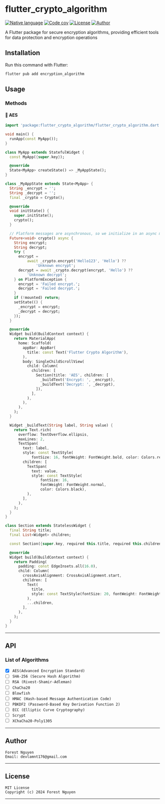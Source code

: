 # flutter_crypto_algorithm

[![Native language](https://img.shields.io/badge/native_language-Kotlin_&_Swift-green)](https://pub.dev/packages/flutter_crypto_algorithm)
[![Code cov](https://codecov.io/gh/LamNguyen17/flutter_crypto_algorithm/branch/master/graph/badge.svg)](https://app.codecov.io/github/LamNguyen17/flutter_crypto_algorithm/blob/master/lib)
[![License](https://img.shields.io/badge/license-MIT-8A2BE2)](https://github.com/LamNguyen17/flutter_crypto_algorithm/blob/master/LICENSE)
[![Author](https://img.shields.io/badge/author-Forest_Nguyen-f59642)](https://github.com/LamNguyen17)

A Flutter package for secure encryption algorithms, providing efficient tools for data protection and encryption operations

## Installation
Run this command with Flutter:
```sh
flutter pub add encryption_algorithm
```

## Usage
### Methods
#### 🚀 AES
```dart
import 'package:flutter_crypto_algorithm/flutter_crypto_algorithm.dart';
```
```dart
void main() {
  runApp(const MyApp());
}

class MyApp extends StatefulWidget {
  const MyApp({super.key});

  @override
  State<MyApp> createState() => _MyAppState();
}

class _MyAppState extends State<MyApp> {
  String _encrypt = '';
  String _decrypt = '';
  final _crypto = Crypto();

  @override
  void initState() {
    super.initState();
    crypto();
  }

  // Platform messages are asynchronous, so we initialize in an async method.
  Future<void> crypto() async {
    String encrypt;
    String decrypt;
    try {
      encrypt =
          await _crypto.encrypt('Hello123', 'Hello') ??
              'Unknown encrypt';
      decrypt = await _crypto.decrypt(encrypt, 'Hello') ??
          'Unknown decrypt';
    } on PlatformException {
      encrypt = 'Failed encrypt.';
      decrypt = 'Failed decrypt.';
    }
    if (!mounted) return;
    setState(() {
      _encrypt = encrypt;
      _decrypt = decrypt;
    });
  }

  @override
  Widget build(BuildContext context) {
    return MaterialApp(
      home: Scaffold(
        appBar: AppBar(
          title: const Text('Flutter Crypto Algorithm'),
        ),
        body: SingleChildScrollView(
          child: Column(
            children: [
              Section(title: 'AES', children: [
                _buildText('Encrypt: ', _encrypt),
                _buildText('Decrypt: ', _decrypt),
              ]),
            ],
          ),
        ),
      ),
    );
  }

  Widget _buildText(String label, String value) {
    return Text.rich(
      overflow: TextOverflow.ellipsis,
      maxLines: 2,
      TextSpan(
        text: label,
        style: const TextStyle(
            fontSize: 16, fontWeight: FontWeight.bold, color: Colors.red),
        children: [
          TextSpan(
            text: value,
            style: const TextStyle(
                fontSize: 16,
                fontWeight: FontWeight.normal,
                color: Colors.black),
          ),
        ],
      ),
    );
  }
}

class Section extends StatelessWidget {
  final String title;
  final List<Widget> children;

  const Section({super.key, required this.title, required this.children});

  @override
  Widget build(BuildContext context) {
    return Padding(
      padding: const EdgeInsets.all(16.0),
      child: Column(
        crossAxisAlignment: CrossAxisAlignment.start,
        children: [
          Text(
            title,
            style: const TextStyle(fontSize: 20, fontWeight: FontWeight.bold),
          ),
          ...children,
        ],
      ),
    );
  }
}
```

---
## API
### List of Algorithms
- [x] ```AES(Advanced Encryption Standard)```
- [ ] ```SHA-256 (Secure Hash Algorithm)```
- [ ] ```RSA (Rivest-Shamir-Adleman)```
- [ ] ```ChaCha20```
- [ ] ```Blowfish```
- [ ] ```HMAC (Hash-based Message Authentication Code)```
- [ ] ```PBKDF2 (Password-Based Key Derivation Function 2)```
- [ ] ```ECC (Elliptic Curve Cryptography)```
- [ ] ```Scrypt```
- [ ] ```XChaCha20-Poly1305```
---
## Author
    Forest Nguyen
    Email: devlamnt176@gmail.com
---
## License
    MIT License
    Copyright (c) 2024 Forest Nguyen
---

